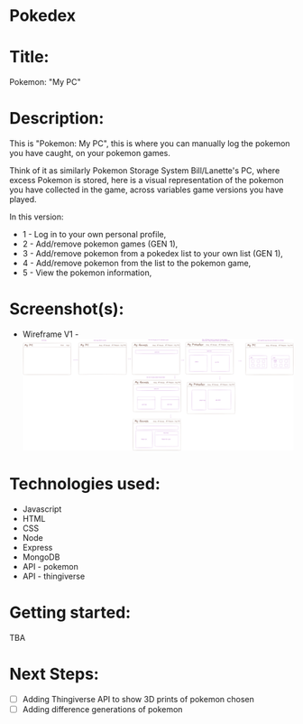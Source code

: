 # Pokedex

# Title:

Pokemon: "My PC"

# Description:

This is "Pokemon: My PC", this is where you can manually log the pokemon you have caught, on your pokemon games.

Think of it as similarly Pokemon Storage System Bill/Lanette's PC, where excess Pokemon is stored, here is a visual representation of the pokemon you have collected in the game, across variables game versions you have played.

In this version:

- 1 - Log in to your own personal profile,
- 2 - Add/remove pokemon games (GEN 1),
- 3 - Add/remove pokemon from a pokedex list to your own list (GEN 1),
- 4 - Add/remove pokemon from the list to the pokemon game,
- 5 - View the pokemon information,

# Screenshot(s):

- Wireframe V1 - ![alt text](/public/images/Wireframes/Wireframe%20v1.png)

# Technologies used:

- Javascript
- HTML
- CSS
- Node
- Express
- MongoDB
- API - pokemon
- API - thingiverse

# Getting started:

TBA

# Next Steps:

- [ ] Adding Thingiverse API to show 3D prints of pokemon chosen
- [ ] Adding difference generations of pokemon
